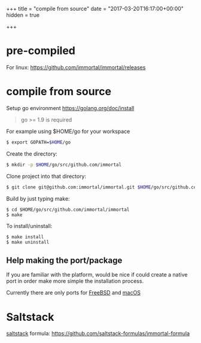 +++
title = "compile from source"
date = "2017-03-20T16:17:00+00:00"
hidden = true

+++

# pre-compiled

For linux: https://github.com/immortal/immortal/releases

# compile from source

Setup go environment https://golang.org/doc/install

> go >= 1.9 is required

For example using $HOME/go for your workspace

```bash
$ export GOPATH=$HOME/go
```

Create the directory:

```bash
$ mkdir -p $HOME/go/src/github.com/immortal
```

Clone project into that directory:

```bash
$ git clone git@github.com:immortal/immortal.git $HOME/go/src/github.com/immortal/immortal
```

Build by just typing make:

```
$ cd $HOME/go/src/github.com/immortal/immortal
$ make
```

To install/uninstall:

```
$ make install
$ make uninstall
```

## Help making the port/package

If you are familiar with the platform, would be nice if could create a native
port in order make more simple the installation process.

Currently there are only ports for [FreeBSD](/freebsd) and [macOS](/mac)

# Saltstack

[saltstack](https://saltstack.com/) formula: https://github.com/saltstack-formulas/immortal-formula
